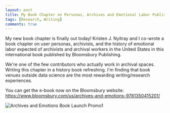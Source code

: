 ```yaml
---
layout: post
title: My Book Chapter on Personas, Archives and Emotional Labor Published by Bloomsbury Publishing 
tags: [Research, Writing]
comments: true
---
```

My new book chapter is finally out today! Kristen J. Nyitray and I co-wrote a book chapter on user personas, archivists, and the history of emotional labor expected of archivists and archival workers in the United States in this international book published by Bloomsbury Publishing. 

We're one of the few contributors who actually work in archival spaces. Writing this chapter in a history book refreshing. I'm finding that book venues outside data science are the most rewarding writing/research experiences. 

You can get the e-book now on the Bloomsbury website: https://www.bloomsbury.com/us/archives-and-emotions-9781350415201/

![Archives and Emotions Book Launch Promo1](https://github.com/user-attachments/assets/3a32e449-0197-4b23-a1f4-84b7aa0c574a)
